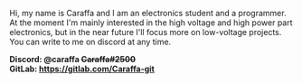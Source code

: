 Hi, my name is Caraffa and I am an electronics student and a programmer. At the moment I'm mainly interested in the high voltage and high power part electronics, but in the near future I'll focus more on low-voltage projects. You can write to me on discord at any time.

**Discord: @caraffa ~~Caraffa#2500~~**   
**GitLab: https://gitlab.com/Caraffa-git**   

<!--
**Caraffa-git/Caraffa-git** is a ✨ _special_ ✨ repository because its `README.md` (this file) appears on your GitHub profile.

Here are some ideas to get you started:

- 🔭 I’m currently working on ...
- 🌱 I’m currently learning ...
- 👯 I’m looking to collaborate on ...
- 🤔 I’m looking for help with ...
- 💬 Ask me about ...
- 📫 How to reach me: ...
- 😄 Pronouns: ...
- ⚡ Fun fact: ...
-->
